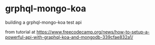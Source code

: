 # grphql-mongo-koa
building a grphql-mongo-koa test api

from tutorial at https://www.freecodecamp.org/news/how-to-setup-a-powerful-api-with-graphql-koa-and-mongodb-339cfae832a1/
